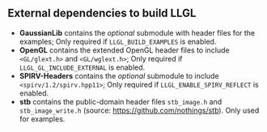 External dependencies to build LLGL
-----------------------------------

* **GaussianLib** contains the *optional* submodule with header files for the examples; Only required if `LLGL_BUILD_EXAMPLES` is enabled.
* **OpenGL** contains the extended OpenGL header files to include `<GL/glext.h>` and `<GL/wglext.h>`; Only required if `LLGL_GL_INCLUDE_EXTERNAL` is enabled.
* **SPIRV-Headers** contains the *optional* submodule to include `<spirv/1.2/spirv.hpp11>`; Only required if `LLGL_ENABLE_SPIRV_REFLECT` is enabled.
* **stb** contains the public-domain header files `stb_image.h` and `stb_image_write.h` (source: https://github.com/nothings/stb). Only used for examples.
